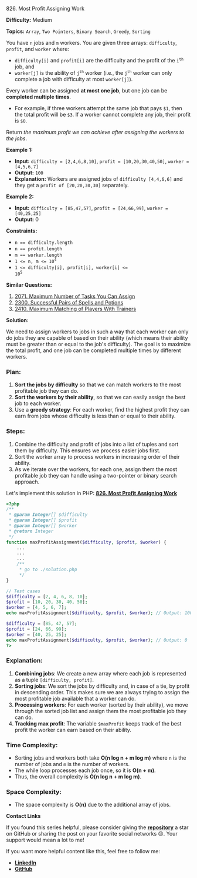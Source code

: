 826\. Most Profit Assigning Work

**Difficulty:** Medium

**Topics:** `Array`, `Two Pointers`, `Binary Search`, `Greedy`, `Sorting`

You have `n` jobs and `m` workers. You are given three arrays: `difficulty`, `profit`, and `worker` where:

- `difficulty[i]` and `profit[i]` are the difficulty and the profit of the <code>i<sup>th</sup></code> job, and
- `worker[j]` is the ability of <code>j<sup>th</sup></code> worker (i.e., the <code>j<sup>th</sup></code> worker can only complete a job with difficulty at most `worker[j]`).

Every worker can be assigned **at most one job**, but one job can be **completed multiple times**.

- For example, if three workers attempt the same job that pays `$1`, then the total profit will be `$3`. If a worker cannot complete any job, their profit is `$0`.

Return _the maximum profit we can achieve after assigning the workers to the jobs_.

**Example 1:**

- **Input:** `difficulty = [2,4,6,8,10]`, `profit = [10,20,30,40,50]`, `worker = [4,5,6,7]`
- **Output:** `100`
- **Explanation:** Workers are assigned jobs of `difficulty [4,4,6,6]` and they get a `profit of [20,20,30,30]` separately.

**Example 2:**

- **Input:** `difficulty = [85,47,57]`, `profit = [24,66,99]`, `worker = [40,25,25]`
- **Output:** 0

**Constraints:**

- <code>n == difficulty.length</code>
- <code>n == profit.length</code>
- <code>m == worker.length</code>
- <code>1 <= n, m <= 10<sup>4</sup></code>
- <code>1 <= difficulty[i], profit[i], worker[i] <= 10<sup>5</sup></code>


**Similar Questions:**
1. [2071. Maximum Number of Tasks You Can Assign](https://github.com/mah-shamim/leet-code-in-php/tree/main/algorithms/002071-maximum-number-of-tasks-you-can-assign)
2. [2300. Successful Pairs of Spells and Potions](https://github.com/mah-shamim/leet-code-in-php/tree/main/algorithms/002300-successful-pairs-of-spells-and-potions)
3. [2410. Maximum Matching of Players With Trainers](https://github.com/mah-shamim/leet-code-in-php/tree/main/algorithms/002410-maximum-matching-of-players-with-trainers)


**Solution:**

We need to assign workers to jobs in such a way that each worker can only do jobs they are capable of based on their ability (which means their ability must be greater than or equal to the job's difficulty). The goal is to maximize the total profit, and one job can be completed multiple times by different workers.

### Plan:
1. **Sort the jobs by difficulty** so that we can match workers to the most profitable job they can do.
2. **Sort the workers by their ability**, so that we can easily assign the best job to each worker.
3. Use a **greedy strategy**: For each worker, find the highest profit they can earn from jobs whose difficulty is less than or equal to their ability.

### Steps:
1. Combine the difficulty and profit of jobs into a list of tuples and sort them by difficulty. This ensures we process easier jobs first.
2. Sort the worker array to process workers in increasing order of their ability.
3. As we iterate over the workers, for each one, assign them the most profitable job they can handle using a two-pointer or binary search approach.

Let's implement this solution in PHP: **[826. Most Profit Assigning Work](https://github.com/mah-shamim/leet-code-in-php/tree/main/algorithms/000826-most-profit-assigning-work/solution.php)**

```php
<?php
/**
 * @param Integer[] $difficulty
 * @param Integer[] $profit
 * @param Integer[] $worker
 * @return Integer
 */
function maxProfitAssignment($difficulty, $profit, $worker) {
    ...
    ...
    ...
    /**
     * go to ./solution.php
     */
}

// Test cases
$difficulty = [2, 4, 6, 8, 10];
$profit = [10, 20, 30, 40, 50];
$worker = [4, 5, 6, 7];
echo maxProfitAssignment($difficulty, $profit, $worker); // Output: 100

$difficulty = [85, 47, 57];
$profit = [24, 66, 99];
$worker = [40, 25, 25];
echo maxProfitAssignment($difficulty, $profit, $worker); // Output: 0
?>
```

### Explanation:

1. **Combining jobs**: We create a new array where each job is represented as a tuple `[difficulty, profit]`.
2. **Sorting jobs**: We sort the jobs by difficulty and, in case of a tie, by profit in descending order. This makes sure we are always trying to assign the most profitable job available that a worker can do.
3. **Processing workers**: For each worker (sorted by their ability), we move through the sorted job list and assign them the most profitable job they can do.
4. **Tracking max profit**: The variable `$maxProfit` keeps track of the best profit the worker can earn based on their ability.

### Time Complexity:
- Sorting jobs and workers both take **O(n log n + m log m)** where `n` is the number of jobs and `m` is the number of workers.
- The while loop processes each job once, so it is **O(n + m)**.
- Thus, the overall complexity is **O(n log n + m log m)**.

### Space Complexity:
- The space complexity is **O(n)** due to the additional array of jobs.

**Contact Links**

If you found this series helpful, please consider giving the **[repository](https://github.com/mah-shamim/leet-code-in-php)** a star on GitHub or sharing the post on your favorite social networks 😍. Your support would mean a lot to me!

If you want more helpful content like this, feel free to follow me:

- **[LinkedIn](https://www.linkedin.com/in/arifulhaque/)**
- **[GitHub](https://github.com/mah-shamim)**
